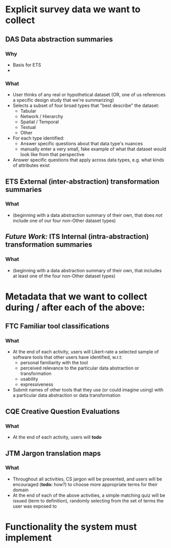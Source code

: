 # Explicit survey data we want to collect

## **DAS** Data abstraction summaries
### Why
- Basis for ETS
-

### What
- User thinks of any real or hypothetical dataset (OR, one of us references a specific design study that we're summarizing)
- Selects a subset of four broad types that "best describe" the dataset:
  - Tabular
  - Network / Hierarchy
  - Spatial / Temporal
  - Textual
  - Other
- For each type identified:
  - Answer specific questions about that data type's nuances
  - manually enter a very small, fake example of what that dataset would look like from that perspective
- Answer specific questions that apply across data types, e.g. what kinds of attributes exist

## **ETS** External (inter-abstraction) transformation summaries
### What
  - (beginning with a data abstraction summary of their own, that does *not* include one of our four non-Other dataset types)

## *Future Work:* **ITS** Internal (intra-abstraction) transformation summaries
### What
  - (beginning with a data abstraction summary of their own, that includes at least one of the four non-Other dataset types)

# Metadata that we want to collect during / after each of the above:

## **FTC** Familiar tool classifications
### What
- At the end of each activity, users will Likert-rate a selected sample of software tools that other users have identified, w.r.t:
  - personal familiarity with the tool
  - perceived relevance to the particular data abstraction or transformation
  - usability
  - expressiveness
- Submit names of other tools that they use (or could imagine using) with a particular data abstraction or data transformation
## **CQE** Creative Question Evaluations
### What
- At the end of each activity, users will **todo**
## **JTM** Jargon translation maps
### What
- Throughout all activities, CS jargon will be presented, and users will be encouraged (**todo:** how?) to choose more appropriate terms for their domain
- At the end of each of the above activities, a simple matching quiz will be issued (term to definition), randomly selecting from the set of terms the user was exposed to

# Functionality the system must implement

##
